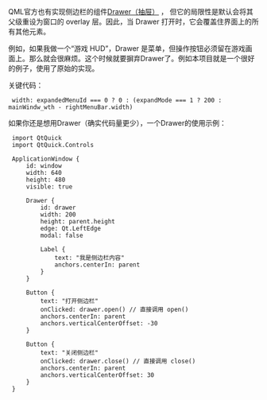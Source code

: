 QML官方也有实现侧边栏的组件[Drawer（抽屉）](https://doc.qt.io/qt-6/qml-qtquick-controls-drawer.html) ， 但它的局限性是默认会将其父级重设为窗口的 overlay 层。因此，当 Drawer 打开时，它会覆盖住界面上的所有其他元素。

例如，如果我做一个“游戏 HUD”，Drawer 是菜单，但操作按钮必须留在游戏画面上。那么就会很麻烦。这个时候就要摒弃Drawer了。例如本项目就是一个很好的例子，使用了原始的实现。

关键代码：

     width: expandedMenuId === 0 ? 0 : (expandMode === 1 ? 200 : mainWindw_wth - rightMenuBar.width)

如果你还是想用Drawer（确实代码量更少），一个Drawer的使用示例：


     import QtQuick
     import QtQuick.Controls
     
     ApplicationWindow {
         id: window
         width: 640
         height: 480
         visible: true
     
         Drawer {
             id: drawer
             width: 200
             height: parent.height
             edge: Qt.LeftEdge
             modal: false
     
             Label {
                 text: "我是侧边栏内容"
                 anchors.centerIn: parent
             }
         }
     
         Button {
             text: "打开侧边栏"
             onClicked: drawer.open() // 直接调用 open()
             anchors.centerIn: parent
             anchors.verticalCenterOffset: -30
         }
     
         Button {
             text: "关闭侧边栏"
             onClicked: drawer.close() // 直接调用 close()
             anchors.centerIn: parent
             anchors.verticalCenterOffset: 30
         }
     }
